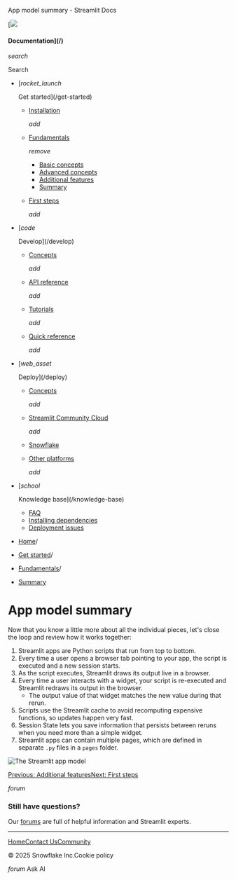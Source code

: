 ﻿App model summary - Streamlit Docs

[![](/logo.svg)

#### Documentation](/)

*search*

Search

* [*rocket\_launch*

  Get started](/get-started)
  + [Installation](/get-started/installation)

    *add*
  + [Fundamentals](/get-started/fundamentals)

    *remove*

    - [Basic concepts](/get-started/fundamentals/main-concepts)
    - [Advanced concepts](/get-started/fundamentals/advanced-concepts)
    - [Additional features](/get-started/fundamentals/additional-features)
    - [Summary](/get-started/fundamentals/summary)
  + [First steps](/get-started/tutorials)

    *add*
* [*code*

  Develop](/develop)
  + [Concepts](/develop/concepts)

    *add*
  + [API reference](/develop/api-reference)

    *add*
  + [Tutorials](/develop/tutorials)

    *add*
  + [Quick reference](/develop/quick-reference)

    *add*
* [*web\_asset*

  Deploy](/deploy)
  + [Concepts](/deploy/concepts)

    *add*
  + [Streamlit Community Cloud](/deploy/streamlit-community-cloud)

    *add*
  + [Snowflake](/deploy/snowflake)
  + [Other platforms](/deploy/tutorials)

    *add*
* [*school*

  Knowledge base](/knowledge-base)
  + [FAQ](/knowledge-base/using-streamlit)
  + [Installing dependencies](/knowledge-base/dependencies)
  + [Deployment issues](/knowledge-base/deploy)

* [Home](/)/
* [Get started](/get-started)/
* [Fundamentals](/get-started/fundamentals)/
* [Summary](/get-started/fundamentals/summary)

App model summary
=================

Now that you know a little more about all the individual pieces, let's close
the loop and review how it works together:

1. Streamlit apps are Python scripts that run from top to bottom.
2. Every time a user opens a browser tab pointing to your app, the script is executed and a new session starts.
3. As the script executes, Streamlit draws its output live in a browser.
4. Every time a user interacts with a widget, your script is re-executed and Streamlit redraws its output in the browser.
   * The output value of that widget matches the new value during that rerun.
5. Scripts use the Streamlit cache to avoid recomputing expensive functions, so updates happen very fast.
6. Session State lets you save information that persists between reruns when you need more than a simple widget.
7. Streamlit apps can contain multiple pages, which are defined in separate `.py` files in a `pages` folder.

![The Streamlit app model](/images/app_model.png)

[Previous: Additional features](/get-started/fundamentals/additional-features)[Next: First steps](/get-started/tutorials)

*forum*

### Still have questions?

Our [forums](https://discuss.streamlit.io) are full of helpful information and Streamlit experts.

---

[Home](/)[Contact Us](mailto:hello@streamlit.io?subject=Contact%20from%20documentation%20)[Community](https://discuss.streamlit.io)

© 2025 Snowflake Inc.Cookie policy

*forum* Ask AI
